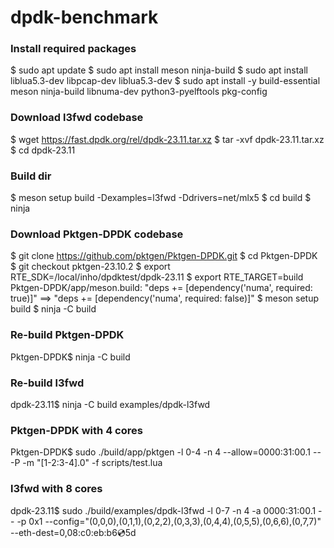 # dpdk-benchmark

### Install required packages
$ sudo apt update
$ sudo apt install meson ninja-build
$ sudo apt install liblua5.3-dev libpcap-dev liblua5.3-dev
$ sudo apt install -y build-essential meson ninja-build libnuma-dev python3-pyelftools pkg-config


### Download l3fwd codebase
$ wget https://fast.dpdk.org/rel/dpdk-23.11.tar.xz
$ tar -xvf dpdk-23.11.tar.xz
$ cd dpdk-23.11


### Build dir
$ meson setup build -Dexamples=l3fwd -Ddrivers=net/mlx5
$ cd build
$ ninja


### Download Pktgen-DPDK codebase
$ git clone https://github.com/pktgen/Pktgen-DPDK.git
$ cd Pktgen-DPDK
$ git checkout pktgen-23.10.2
$ export RTE_SDK=/local/inho/dpdktest/dpdk-23.11
$ export RTE_TARGET=build
Pktgen-DPDK/app/meson.build: "deps += [dependency('numa', required: true)]" ==> "deps += [dependency('numa', required: false)]"
$ meson setup build
$ ninja -C build

### Re-build Pktgen-DPDK
Pktgen-DPDK$ ninja -C build

### Re-build l3fwd
dpdk-23.11$ ninja -C build examples/dpdk-l3fwd


### Pktgen-DPDK with 4 cores
Pktgen-DPDK$ sudo ./build/app/pktgen -l 0-4 -n 4 --allow=0000:31:00.1 -- -P -m "[1-2:3-4].0" -f scripts/test.lua

### l3fwd with 8 cores
dpdk-23.11$ sudo ./build/examples/dpdk-l3fwd -l 0-7 -n 4 -a 0000:31:00.1 -- -p 0x1 --config="(0,0,0),(0,1,1),(0,2,2),(0,3,3),(0,4,4),(0,5,5),(0,6,6),(0,7,7)" --eth-dest=0,08:c0:eb:b6:cd:5d